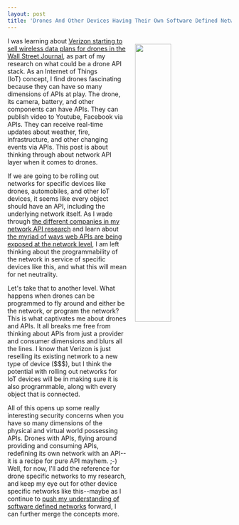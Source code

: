 ```yaml
---
layout: post
title: 'Drones And Other Devices Having Their Own Software Defined Networks'
---
```

<p><img style="padding: 15px;" src="https://s3.amazonaws.com/kinlane-productions/bw-icons/bw-drone-signal.png" alt="" width="40%" align="right" /></p>
<p>I was learning about&nbsp;<a href="http://www.wsj.com/articles/verizon-to-start-selling-wireless-data-plans-for-drones-1475774573">Verizon starting to sell wireless data plans for drones in the Wall Street Journal</a>, as part of my research on what could be a drone API stack. As an Internet of Things (IoT)&nbsp;concept, I find drones fascinating because they can have so many dimensions of APIs at play. The drone, its camera, battery, and other components can have APIs. They can publish video to Youtube, Facebook via APIs. They can receive real-time updates about weather, fire, infrastructure, and other changing events via APIs. This post is about thinking through about network API layer when it comes to drones.</p>
<p>If we are going to be rolling out networks for specific devices like drones, automobiles, and other IoT devices, it seems like every object should have an API, including the underlying network itself. As I wade through <a href="http://network.apievangelist.com/organizations/">the different companies in my network API research</a> and learn about <a href="http://api.openswitch.net/rest/dist/index.html">the myriad of ways web APIs are being exposed at the network level</a>, I am left thinking about the programmability of the network in service of specific devices like this, and what this will mean for net neutrality.</p>
<p>Let's take that to another level. What happens when drones can be programmed to fly around and either be the network, or program the network? This is what captivates&nbsp;me about drones and APIs. It all breaks me free from thinking about APIs from just a provider and consumer dimensions&nbsp;and blurs all the lines. I know that Verizon is just reselling its existing network to a new type of device ($$$), but I think the potential with rolling out networks for IoT devices will be in making sure it is also programmable, along with every object that is connected.</p>
<p>All of this opens up some really interesting security concerns&nbsp;when you have so many dimensions of the physical and virtual world possessing APIs. Drones with APIs, flying around providing and consuming APIs, redefining its own network with an API--it is a recipe for pure API mayhem. ;-) Well, for now, I'll add the reference for drone specific networks to my research, and keep my eye out for other device specific networks like this--maybe as I continue to <a href="http://apievangelist.com/2016/08/18/expanding-my-awareness-of-how-apis-are-being-used-at-the-network-level/">push my understanding of software defined networks</a> forward, I can further&nbsp;merge the concepts more.</p>